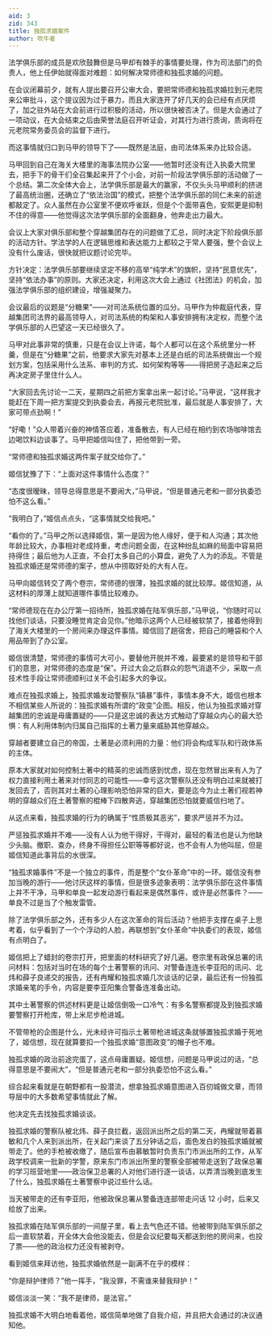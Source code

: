 ```yaml
---
aid: 3
zid: 343
title: 独孤求婚案件
author: 吹牛者
---
```


法学俱乐部的成员是欢欣鼓舞但是马甲却有棘手的事情要处理，作为司法部门的负责人，他上任伊始就得面对难题：如何解决常师德和独孤求婚的问题。

在会议闭幕前夕，就有人提出要召开公审大会，要把常师德和独孤求婚拉到元老院来公审批斗，这个提议因为过于暴力，而且大家连开了好几天的会已经有点厌烦了，加之驻外站在大会前进行过积极的活动，所以很快被否决了。但是大会通过了一项动议，在大会结束之后由荣誉法庭召开听证会，对其行为进行质询，质询将在元老院常务委员会的监督下进行。

而这事情就归口到马甲的领导下了——既然是法庭，由司法体系来办比较合适。

马甲回到自己在海关大楼里的海事法院办公室——他暂时还没有迁入执委大院里去，把手下的骨干们全召集起来开了个小会，对前一阶段法学俱乐部的活动做了一个总结。第二次全体大会上，法学俱乐部是最大的赢家，不仅头头马甲顺利的挤进了最高统治圈，还确立了“依法治国”的模式，把整个法学俱乐部的同仁未来的前途都敲定了。众人虽然在办公室里不便欢呼雀跃，但是个个面带喜色，安熙更是抑制不住的得意——他觉得这次法学俱乐部的全面翻身，他奔走出力最大。

会议上大家对俱乐部和整个穿越集团存在的问题做了汇总，同时决定下阶段俱乐部的活动方针。学法学的人在逻辑思维和表达能力上都较之于常人要强，整个会议上没有什么废话，很快就把议题讨论完毕。

方针决定：法学俱乐部要继续坚定不移的高举“纯学术”的旗帜，坚持“民意优先”，坚持“依法办事”的原则。大家还决定，利用这次大会上通过《社团法》的机会，加强法学俱乐部的组织建设，增强凝聚力。

会议最后的议题是“分糖果”——对司法系统位置的瓜分。马甲作为仲裁庭代表，穿越集团司法界的最高领导人，对司法系统的构架和人事安排拥有决定权，而整个法学俱乐部的人巴望这一天已经很久了。

马甲对此事非常的慎重，只是在会议上许诺，每个人都可以在这个系统里分一杯羹，但是在“分糖果”之前，他要求大家先对基本上还是白纸的司法系统做出一个规划方案，包括采用什么法系、审判的方式、如何架构等等——得把房子造起来之后再决定房子里住什么人。

“大家回去先讨论一二天，星期四之前把方案拿出来一起讨论。”马甲说，“这样我才能赶在下周一把方案提交到执委会去，再报元老院批准，最后就是人事安排了，大家可带点劲啊！”

“好嘞！”众人带着兴奋的神情答应着，准备散去，有人已经在相约到农场咖啡馆去边喝饮料边谈事了。马甲把姬信叫住了，把他带到一旁。

“常师德和独孤求婚这两件案子就交给你了。”

姬信犹豫了下：“上面对这件事情什么态度？”

“态度很暧昧，领导总得意思是不要闹大，”马甲说，“但是普通元老和一部分执委恐怕不这么看。”

“我明白了，”姬信点点头，“这事情就交给我吧。”

“看你的了。”马甲之所以选择姬信，第一是因为他人缘好，便于和人沟通；其次他年龄比较大，办事相对老成持重，考虑问题全面，在这种纷乱如麻的局面中容易把持得住；最后他为人正直，不会打太多自己的小算盘，避免了人为的添乱。不管是独孤求婚还是常师德的案子，想从中捞取好处的大有人在。

马甲向姬信转交了两个卷宗，常师德的很薄，独孤求婚的就比较厚。姬信知道，从这材料的厚薄上就知道哪件事情比较难办。

“常师德现在在办公厅第一招待所，独孤求婚在陆军俱乐部，”马甲说，“你随时可以找他们谈话，只要没睡觉肯定会见你。”他暗示这两个人已经被软禁了，接着他得到了海关大楼里的一个房间来办理这件事情。姬信回了趟宿舍，把自己的睡袋和个人用品带到了办公室。

姬信很清楚，常师德的事情可大可小，要替他开脱并不难，最要紧的是领导和干部们的意思，对常师德的态度是“保”。开过大会之后群众的怨气消退不少，采取一点技术性手段让常师德顺利过关不会引起多大的争议。

难点在独孤求婚上，独孤求婚发动警察队“镇暴”事件，事情本身不大，姬信也根本不相信某些人所说的：独孤求婚有所谓的“政变”企图。相反，他认为独孤求婚对穿越集团的忠诚是毋庸置疑的——只是这忠诚的表达方式触动了穿越众内心的最大恐惧：有人利用体制内归属自己指挥的土著力量来威胁其他穿越众。

穿越者要建立自己的帝国，土著是必须利用的力量：他们将会构成军队和行政体系的主体。

原本大家就对如何控制土著中的精英的忠诚而感到忧虑，现在忽然冒出来有人为了权力直接利用土著来对付同志的可能性——幸亏这次警察队还没有明白过来就被打发回去了，否则其对土著的心理影响恐怕非常的巨大，要是迄今为止土著们视若神明的穿越众们在土著警察的棍棒下四散奔逃，穿越集团恐怕就要威信扫地了。

从这点来看，独孤求婚的行为的确属于“性质极其恶劣”，要求严惩并不为过。

严惩独孤求婚并不难——没有人认为他干得好，干得对，最轻的看法也是认为他缺少头脑。撤职、查办，终身不得担任公职等等都好说，也不会有人为他叫屈，但是姬信知道此事背后的水很深。

“独孤求婚事件”不是一个独立的事件，而是整个“女仆革命”中的一环。姬信没有参加当晚的游行——他讨厌这样的事情，但是很多迹象表明：法学俱乐部在这件事情上并不干净，马甲和单良一起发动游行看起来是偶然事件，或许是必然事件？——单良不过是当了个触发雷管。

除了法学俱乐部之外，还有多少人在这次革命的背后活动？他把手支撑在桌子上思考着，似乎看到了一个个浮动的人脸，再联想到“女仆革命”中执委们的表现，姬信有点明白了。

姬信把上了蜡封的卷宗打开，把里面的材料研究了好几遍。卷宗里有政保总署的讯问材料：包括对当时在场的每个土著警察的讯问、对警备连连长李亚阳的讯问、北炜和薛子良递交的报告，还有冉耀和独孤求婚几次谈话的记录，最后还有一份独孤求婚亲笔的手令，内容是要李亚阳集合警备连准备出动。

其中土著警察的供述材料更是让姬信倒吸一口冷气：有多名警察都提及到独孤求婚要警察打开枪库，带上米尼步枪进城。

不管带枪的企图是什么，光未经许可指示土著带枪进城这条就够置独孤求婚于死地了，姬信想，现在就算要扣一个独孤求婚“意图政变”的帽子也不难。

独孤求婚的政治前途完蛋了，这点毋庸置疑。姬信想，问题是马甲说过的话，“总得意思是不要闹大”，“但是普通元老和一部分执委恐怕不这么看。”

综合起来看就是在朝野都有一股潜流，想拿独孤求婚意图进入百仞城做文章，而领导层中的大多数希望事情就此了解。

他决定先去找独孤求婚谈谈。

独孤求婚的警察队被北炜、薛子良拦截，返回派出所之后的第二天，冉耀就带着慕敏和几个人来到派出所，在关起门来谈了五分钟话之后，面色发白的独孤求婚就被带走了。他的手枪被收缴了，随后宣布由慕敏暂时负责东门市派出所的工作，从军政学校调来一批新的学警，原来东门市派出所里的警察全部被带走送到了政保总署的学习班营地里——政治保卫总署的人对他们进行逐一谈话，以弄清当晚到底发生了什么，独孤求婚在土著警察中说过些什么话。

当天被带走的还有李亚阳，他被政保总署从警备连连部带走问话 12 小时，后来又给放了出来。

独孤求婚在陆军俱乐部的一间屋子里，看上去气色还不错。他被带到陆军俱乐部之后一直软禁着，开全体大会他没能去，但是会议纪要每天都送到他的房间来，也投了票——他的政治权力还没有被剥夺。

看到姬信来拜访他，独孤求婚依然是一副满不在乎的模样：

“你是辩护律师？”他一挥手，“我没罪，不需谁来替我辩护！”

姬信淡淡一笑：“我不是律师，是法官。”

独孤求婚不大明白地看着他，姬信简单地做了自我介绍，并且把大会通过的决议通知他。

